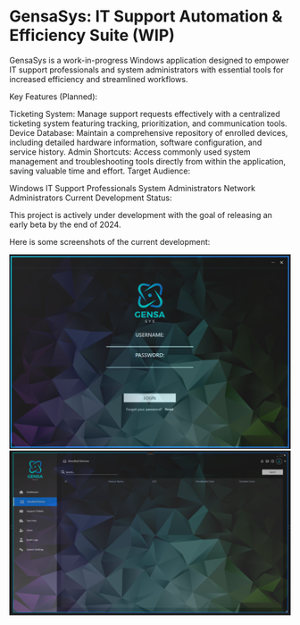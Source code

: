 # GensaSys: IT Support Automation & Efficiency Suite (WIP)
GensaSys is a work-in-progress Windows application designed to empower IT support professionals and system administrators with essential tools for increased efficiency and streamlined workflows.

Key Features (Planned):

Ticketing System: Manage support requests effectively with a centralized ticketing system featuring tracking, prioritization, and communication tools.
Device Database: Maintain a comprehensive repository of enrolled devices, including detailed hardware information, software configuration, and service history.
Admin Shortcuts: Access commonly used system management and troubleshooting tools directly from within the application, saving valuable time and effort.
Target Audience:

Windows IT Support Professionals
System Administrators
Network Administrators
Current Development Status:

This project is actively under development with the goal of releasing an early beta by the end of 2024.

Here is some screenshots of the current development: 

![Screenshot](LoginScreen.png)
![Screenshot](EnrolledDevices.png)
